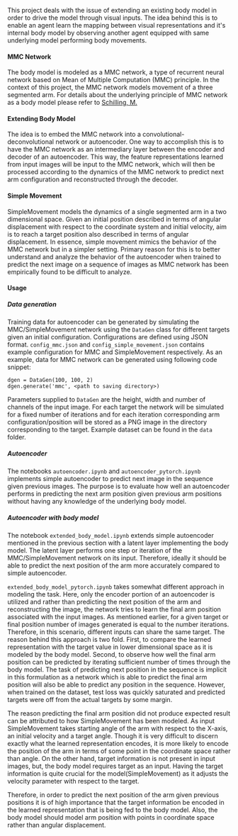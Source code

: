This project deals with the issue of extending an existing body model in order to drive the model through visual inputs. The idea behind this is to enable an agent learn the mapping between visual representations and it's internal body model by observing another agent equipped with same underlying model performing body movements.

#### MMC Network
The body model is modeled as a MMC network, a type of recurrent neural network based on Mean of Multiple Computation (MMC) principle. In the context of this project, the MMC network models movement of a three segmented arm. For details about the underlying principle of MMC network as a body model please refer to [Schilling, M.](https://link.springer.com/article/10.1007/s10514-011-9226-3)

#### Extending Body Model
The idea is to embed the MMC network into a convolutional-deconvolutional network or autoencoder. One way to accomplish this is to have the MMC network as an intermediary layer between the encoder and decoder of an autoencoder. This way, the feature representations learned from input images will be input to the MMC network, which will then be processed according to the dynamics of the MMC network to predict next arm configuration and reconstructed through the decoder.

#### Simple Movement
SimpleMovement models the dynamics of a single segmented arm in a two dimensional space. Given an initial position described in terms of angular displacement with respect to the coordinate system and initial velocity, aim is to reach a target position also described in terms of angular displacement. In essence, simple movement mimics the behavior of the MMC network but in a simpler setting. Primary reason for this is to better understand and analyze the behavior of the autoencoder when trained to predict the next image on a sequence of images as MMC network has been empirically found to be difficult to analyze.

#### Usage
##### Data generation
Training data for autoencoder can be generated by simulating the MMC/SimpleMovement network using the `DataGen` class for different targets given an initial configuration. Configurations are defined using JSON format. `config_mmc.json` and `config_simple_movement.json` contains example configuration for MMC and SimpleMovement respectively. As an example, data for MMC network can be generated using following code snippet:
```
dgen = DataGen(100, 100, 2)
dgen.generate('mmc', <path to saving directory>)
```
Parameters supplied to `DataGen` are the height, width and number of channels of the input image. For each target the network will be simulated for a fixed number of iterations and for each iteration corresponding arm configuration/position will be stored as a PNG image in the directory corresponding to the target. Example dataset can be found in the `data` folder.

##### Autoencoder 
The notebooks `autoencoder.ipynb` and `autoencoder_pytorch.ipynb` implements simple autoencoder to predict next image in the sequence given previous images. The purpose is to evaluate how well an autoencoder performs in predicting the next arm position given previous arm positions without having any knowledge of the underlying body model.


##### Autoencoder with body model
The notebook `extended_body_model.ipynb` extends simple autoencoder mentioned in the previous section with a latent layer implementing the body model. The latent layer performs one step or iteration of the MMC/SimpleMovement network on its input. Therefore, ideally it should be able to predict the next position of the arm more accurately compared to simple autoencoder.

`extended_body_model_pytorch.ipynb` takes somewhat different approach in modeling the task. Here, only the encoder portion of an autoencoder is utilized and rather than predicting the next position of the arm and reconstructing the image, the network tries to learn the final arm position associated with the input images. As mentioned earlier, for a given target or final position number of images generated is equal to the number iterations. Therefore, in this scenario, different inputs can share the same target. The reason behind this approach is two fold. First, to compare the learned representation with the target value in lower dimensional space as it is modeled by the body model. Second, to observe how well the final arm position can be predicted by iterating sufficient number of times through the body model. The task of predicting next position in the sequence is implicit in this formulation as a network which is able to predict the final arm position will also be able to predict any position in the sequence. However, when trained on the dataset, test loss was quickly saturated and predicted targets were off from the actual targets by some margin.

The reason predicting the final arm position did not produce expected result can be attributed to how SimpleMovement has been modeled. As input SimpleMovement takes starting angle of the arm with respect to the X-axis, an initial velocity and a target angle. Though it is very difficult to discern exactly what the learned representation encodes, it is more likely to encode the position of the arm in terms of some point in the coordinate space rather than angle. On the other hand, target information is not present in input images, but, the body model requires target as an input. Having the target information is quite crucial for the model(SimpleMovement) as it adjusts the velocity parameter with respect to the target.

Therefore, in order to predict the next position of the arm given previous positions it is of high importance that the target information be encoded in the learned representation that is being fed to the body model. Also, the body model should model arm position with points in coordinate space rather than angular displacement.